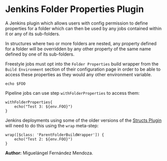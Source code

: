 # Jenkins Folder Properties Plugin

A Jenkins plugin which allows users with config permission to define properties for a folder which can then be used by
any jobs contained within it or any of its sub-folders.

In structures where two or more folders are nested, any property defined for a folder will be overridden by any other
property of the same name defined by one of its sub-folders.

Freestyle jobs must opt into the `Folder Properties` build wrapper from the `Build Environment` section of their
configuration page in order to be able to access these properties as they would any other environment variable.

    echo $FOO

Pipeline jobs can use step `withFolderProperties` to access them:

    withFolderProperties{
        echo("Test 3: ${env.FOO}")
    }

Jenkins deployments using some of the older versions of the
[Structs Plugin](https://wiki.jenkins.io/display/JENKINS/Structs+plugin) will need to do this using the `wrap` meta-step:


    wrap([$class: 'ParentFolderBuildWrapper']) {
        echo("Test 2: ${env.FOO}")
    }

**Author:** Miguelángel Fernández Mendoza.